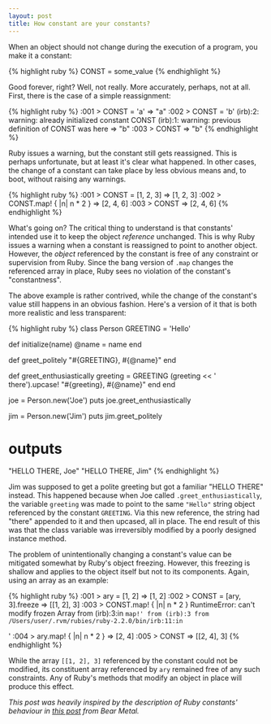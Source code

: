 ```yaml
---
layout: post
title: How constant are your constants?
---
```


When an object should not change during the execution of a program, you make it
a constant:

{% highlight ruby %}
CONST = some_value
{% endhighlight %}

Good forever, right? Well, not really. More accurately, perhaps, not at all.
First, there is the case of a simple reassignment:

{% highlight ruby %}
:001 > CONST = 'a'
 => "a"
 :002 > CONST = 'b'
(irb):2: warning: already initialized constant CONST
(irb):1: warning: previous definition of CONST was here
 => "b"
 :003 > CONST
 => "b"
{% endhighlight %}

Ruby issues a warning, but the constant still gets reassigned. This is perhaps
unfortunate, but at least it's clear what happened. In other cases, the change
of a constant can take place by less obvious means and, to boot, without raising
any warnings.

<!--more-->

{% highlight ruby %}
:001 > CONST = [1, 2, 3]
 => [1, 2, 3]
 :002 > CONST.map! { |n| n * 2 }
 => [2, 4, 6]
 :003 > CONST
 => [2, 4, 6]
{% endhighlight %}

What's going on? The critical thing to understand is that constants' intended
use it to keep the object _reference_ unchanged. This is why Ruby issues a
warning when a constant is reassigned to point to another object. However, the
_object_ referenced by the constant is free of any constraint or
supervision from Ruby. Since the bang version of `.map` changes the referenced array in
place, Ruby sees no violation of the constant's "constantness".

The above example is rather contrived, while the change of the constant's value
still happens in an obvious fashion. Here's a version of it that is both more
realistic and less transparent:

{% highlight ruby %}
class Person
  GREETING = 'Hello'

  def initialize(name)
    @name = name
  end

  def greet_politely
    "#{GREETING}, #{@name}"
  end

  def greet_enthusiastically
    greeting = GREETING
    (greeting << ' there').upcase!
    "#{greeting}, #{@name}"
  end
end

joe = Person.new('Joe')
puts joe.greet_enthusiastically

jim = Person.new('Jim')
puts jim.greet_politely

# outputs
"HELLO THERE, Joe"
"HELLO THERE, Jim"
{% endhighlight %}

Jim was supposed to get a polite greeting but got a familiar "HELLO THERE"
instead. This happened because when Joe called `.greet_enthusiastically`, the
variable `greeting` was made to point to the same `"Hello"` string object
referenced by the constant `GREETING`. Via this new reference, the string had
"there" appended to it and then upcased, all in place. The end result of this
was that the class variable was irreversibly modified by a poorly designed
instance method.

The problem of unintentionally changing a constant's value can be mitigated
somewhat by Ruby's object freezing. However, this freezing is shallow and applies to the
object itself but not to its components. Again, using an array as an example:

{% highlight ruby %}
 :001 > ary = [1, 2]
 => [1, 2]
 :002 > CONST = [ary, 3].freeze
 => [[1, 2], 3]
 :003 > CONST.map! { |n| n * 2 }
RuntimeError: can't modify frozen Array
  from (irb):3:in `map!'
  from (irb):3
  from /Users/user/.rvm/rubies/ruby-2.2.0/bin/irb:11:in `<main>'
 :004 > ary.map! { |n| n * 2 }
 => [2, 4]
 :005 > CONST
 => [[2, 4], 3]
{% endhighlight %}

While the array `[[1, 2], 3]` referenced by the constant could not be modified,
its constituent array referenced by `ary` remained free of any such
constraints. Any of Ruby's methods that modify an object in
place will produce this effect.

_This post was heavily inspired by the description of Ruby constants' behaviour
in [this post](https://bearmetal.eu/theden/how-do-i-know-whether-my-rails-app-is-thread-safe-or-not/)
from Bear Metal._
